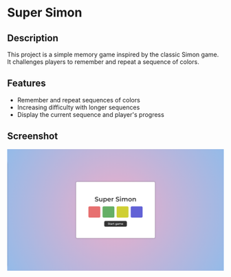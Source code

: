 # Super Simon

## Description
This project is a simple memory game inspired by the classic Simon game. It challenges players to remember and repeat a sequence of colors.

## Features
- Remember and repeat sequences of colors 
- Increasing difficulty with longer sequences
- Display the current sequence and player's progress

## Screenshot
![Project Screenshot](./images/screenshot.PNG)
